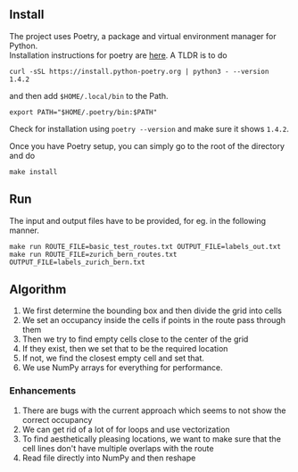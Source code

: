 ## Install

The project uses Poetry, a package and virtual environment manager for Python.  
Installation instructions for poetry are [here](https://python-poetry.org/docs/). 
A TLDR is to do 

```
curl -sSL https://install.python-poetry.org | python3 - --version 1.4.2
```

and then add `$HOME/.local/bin` to the Path. 
```
export PATH="$HOME/.poetry/bin:$PATH"
```

Check for installation using `poetry --version` and make sure it shows `1.4.2`.

Once you have Poetry setup, you can simply go to the root of the directory and do

```
make install
```


## Run

The input and output files have to be provided, for eg. in the following manner. 
```
make run ROUTE_FILE=basic_test_routes.txt OUTPUT_FILE=labels_out.txt
make run ROUTE_FILE=zurich_bern_routes.txt OUTPUT_FILE=labels_zurich_bern.txt
```


## Algorithm

1. We first determine the bounding box and then divide the grid into cells
2. We set an occupancy inside the cells if points in the route pass through them
3. Then we try to find empty cells close to the center of the grid
4. If they exist, then we set that to be the required location
5. If not, we find the closest empty cell and set that. 
6. We use NumPy arrays for everything for performance.


### Enhancements
1. There are bugs with the current approach which seems to not show the correct occupancy
2. We can get rid of a lot of for loops and use vectorization
3. To find aesthetically pleasing locations, we want to make sure that the cell lines don't have multiple overlaps with the route
4. Read file directly into NumPy and then reshape